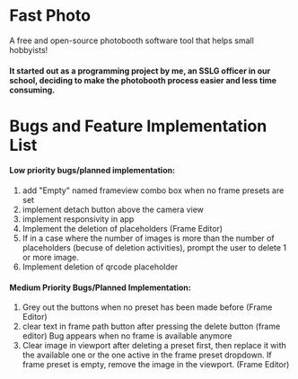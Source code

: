 # Fast Photo
A free and open-source photobooth software tool that helps small hobbyists!

#### It started out as a programming project by me, an SSLG officer in our school, deciding to make the photobooth process easier and less time consuming.



# Bugs and Feature Implementation List
#### Low priority bugs/planned implementation:
1. add "Empty" named frameview combo box when no frame presets are set
2. implement detach button above the camera view
3. implement responsivity in app
4. Implement the deletion of placeholders (Frame Editor)
5. If in a case where the number of images is more than the number of placeholders (becuse of deletion activities), prompt the user to delete 1 or more image.
6. Implement deletion of qrcode placeholder

#### Medium Priority Bugs/Planned Implementation:
1. Grey out the buttons when no preset has been made before (Frame Editor)
2. clear text in frame path button after pressing the delete button (frame editor) Bug appears when no frame is available anymore
3. Clear image in viewport after deleting a preset first, then replace it with the available one or the one active in the frame preset dropdown. If frame preset is empty, remove the image in the viewport. (Frame Editor)
